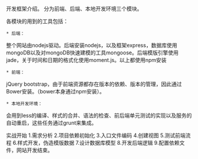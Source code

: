 开发框架介绍。
分为前端、后端、本地开发环境三个模块。


各模块的用到的工具包括：

	* 后端：

整个网站由nodejs驱动。后端安装nodejs，以及框架express，数据库使用mongoDB以及对mongoDB快速建模的工具mongoose。后端模版引擎使用jade，关于时间和日期的格式化使用moment.js。以上都使用npm安装

	* 前端：

jQuery bootstrap，由于前端资源都存在版本的依赖、版本的管理，因此通过Bower安装。（bower本身通过npm安装）。

	* 本地开发环境：

会用到less的编译、样式的合并、语法的检查、前后端单元测试的实现以及服务的自动重启，这些任务通过grunt来集成。

实战开始
1.需求分析
2.项目依赖初始化
3.入口文件编码
4.创建视图
5.测试前端流程
6.样式开发，伪造模版数据
7.设计数据库模型
8.开发后端逻辑
9.配置依赖文件，网站开发结束。
